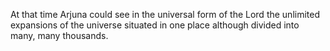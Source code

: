 At that time Arjuna could see in the universal form of the Lord the unlimited expansions of the universe situated in one place although divided into many, many thousands.